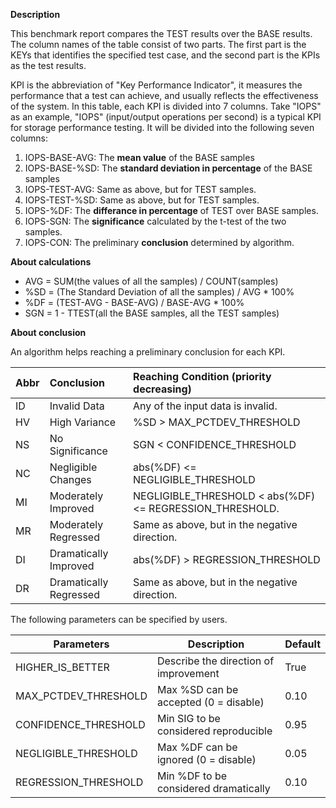 **Description**

This benchmark report compares the TEST results over the BASE results. The column names of the table consist of two parts. The first part is the KEYs that identifies the specified test case, and the second part is the KPIs as the test results.

KPI is the abbreviation of "Key Performance Indicator", it measures the performance that a test can achieve, and usually reflects the effectiveness of the system. In this table, each KPI is divided into 7 columns. Take "IOPS" as an example, "IOPS" (input/output operations per second) is a typical KPI for storage performance testing. It will be divided into the following seven columns:
1. IOPS-BASE-AVG: The **mean value** of the BASE samples
4. IOPS-BASE-%SD: The **standard deviation in percentage** of the BASE samples
5. IOPS-TEST-AVG: Same as above, but for TEST samples.
6. IOPS-TEST-%SD: Same as above, but for TEST samples.
7. IOPS-%DF: The **differance in percentage** of TEST over BASE samples.
8. IOPS-SGN: The **significance** calculated by the t-test of the two samples.
9. IOPS-CON: The preliminary **conclusion** determined by algorithm.

**About calculations**

- AVG = SUM(the values of all the samples) / COUNT(samples)
- %SD = (The Standard Deviation of all the samples) / AVG * 100%
- %DF = (TEST-AVG - BASE-AVG) / BASE-AVG * 100%
- SGN = 1 - TTEST(all the BASE samples, all the TEST samples)

**About conclusion**

An algorithm helps reaching a preliminary conclusion for each KPI.

| Abbr | Conclusion             | Reaching Condition (priority decreasing)                 |
| :--- | :--------------------- | :------------------------------------------------------- |
| ID   | Invalid Data           | Any of the input data is invalid.                        |
| HV   | High Variance          | %SD > MAX_PCTDEV_THRESHOLD                               |
| NS   | No Significance        | SGN < CONFIDENCE_THRESHOLD                               |
| NC   | Negligible Changes     | abs(%DF) <= NEGLIGIBLE_THRESHOLD                         |
| MI   | Moderately Improved    | NEGLIGIBLE_THRESHOLD < abs(%DF) <= REGRESSION_THRESHOLD. |
| MR   | Moderately Regressed   | Same as above, but in the negative direction.            |
| DI   | Dramatically Improved  | abs(%DF) > REGRESSION_THRESHOLD                          |
| DR   | Dramatically Regressed | Same as above, but in the negative direction.            |

The following parameters can be specified by users.

| Parameters           | Description                           | Default |
| -------------------- | ------------------------------------- | :------ |
| HIGHER_IS_BETTER     | Describe the direction of improvement | True    |
| MAX_PCTDEV_THRESHOLD | Max %SD can be accepted (0 = disable) | 0.10    |
| CONFIDENCE_THRESHOLD | Min SIG to be considered reproducible | 0.95    |
| NEGLIGIBLE_THRESHOLD | Max %DF can be ignored (0 = disable)  | 0.05    |
| REGRESSION_THRESHOLD | Min %DF to be considered dramatically | 0.10    |
